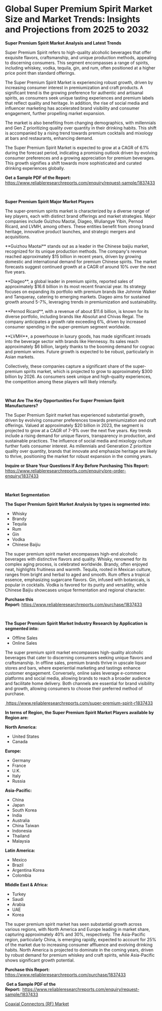 <p><h1>Global Super Premium Spirit Market Size and Market Trends: Insights and Projections from 2025 to 2032</h1></p><p><strong>Super Premium Spirit Market Analysis and Latest Trends</strong></p>
<p><p>Super Premium Spirit refers to high-quality alcoholic beverages that offer exquisite flavors, craftsmanship, and unique production methods, appealing to discerning consumers. This segment encompasses a range of spirits, including whiskey, vodka, tequila, gin, and rum, often positioned at a higher price point than standard offerings.</p><p>The Super Premium Spirit Market is experiencing robust growth, driven by increasing consumer interest in premiumization and craft products. A significant trend is the growing preference for authentic and artisanal spirits, as consumers seek unique tasting experiences and premium labels that reflect quality and heritage. In addition, the rise of social media and influencer marketing has accelerated brand visibility and consumer engagement, further propelling market expansion.</p><p>The market is also benefiting from changing demographics, with millennials and Gen Z prioritizing quality over quantity in their drinking habits. This shift is accompanied by a rising trend towards premium cocktails and mixology at bars and restaurants, enhancing demand.</p><p>The Super Premium Spirit Market is expected to grow at a CAGR of 6.1% during the forecast period, indicating a promising outlook driven by evolving consumer preferences and a growing appreciation for premium beverages. This growth signifies a shift towards more sophisticated and curated drinking experiences globally.</p></p>
<p><strong>Get a Sample PDF of the Report:&nbsp;</strong> <a href="https://www.reliableresearchreports.com/enquiry/request-sample/1837433?utm_campaign=2391&utm_medium=2&utm_source=Github&utm_content=ia&utm_term=10022025&utm_id=super-premium-spirit">https://www.reliableresearchreports.com/enquiry/request-sample/1837433</a></p>
<p>&nbsp;</p>
<p><strong>Super Premium Spirit Major Market Players</strong></p>
<p><p>The super-premium spirits market is characterized by a diverse range of key players, each with distinct brand offerings and market strategies. Major companies include Guizhou Maotai, Diageo, Wuliangye Yibin, Pernod Ricard, and LVMH, among others. These entities benefit from strong brand heritage, innovative product launches, and strategic mergers and acquisitions.</p><p>**Guizhou Maotai** stands out as a leader in the Chinese baijiu market, recognized for its unique production methods. The company's revenue reached approximately $15 billion in recent years, driven by growing domestic and international demand for premium Chinese spirits. The market forecasts suggest continued growth at a CAGR of around 10% over the next five years.</p><p>**Diageo**, a global leader in premium spirits, reported sales of approximately $16.6 billion in its most recent financial year. Its strategy focuses on expanding its portfolio with premium brands like Johnnie Walker and Tanqueray, catering to emerging markets. Diageo aims for sustained growth around 5-7%, leveraging trends in premiumization and sustainability.</p><p>**Pernod Ricard**, with a revenue of about $11.6 billion, is known for its diverse portfolio, including brands like Absolut and Chivas Regal. The company anticipates a growth rate exceeding 6%, driven by increased consumer spending in the super-premium segment worldwide.</p><p>**LVMH**, a powerhouse in luxury goods, has made significant inroads into the beverage sector with brands like Hennessy. Its sales reach approximately $6 billion, largely thanks to the booming demand for cognac and premium wines. Future growth is expected to be robust, particularly in Asian markets.</p><p>Collectively, these companies capture a significant share of the super-premium spirits market, which is projected to grow to approximately $300 billion by 2026. As consumers seek unique and high-quality experiences, the competition among these players will likely intensify.</p></p>
<p>&nbsp;</p>
<p><strong>What Are The Key Opportunities For Super Premium Spirit Manufacturers?</strong></p>
<p><p>The Super Premium Spirit market has experienced substantial growth, driven by evolving consumer preferences towards premiumization and craft offerings. Valued at approximately $20 billion in 2023, the segment is projected to grow at a CAGR of 7-9% over the next five years. Key trends include a rising demand for unique flavors, transparency in production, and sustainable practices. The influence of social media and mixology culture further fuels consumer interest. As millennials and Generation Z prioritize quality over quantity, brands that innovate and emphasize heritage are likely to thrive, positioning the market for robust expansion in the coming years.</p></p>
<p><strong>Inquire or Share Your Questions If Any Before Purchasing This Report:</strong> <a href="https://www.reliableresearchreports.com/enquiry/pre-order-enquiry/1837433?utm_campaign=2391&utm_medium=2&utm_source=Github&utm_content=ia&utm_term=10022025&utm_id=super-premium-spirit">https://www.reliableresearchreports.com/enquiry/pre-order-enquiry/1837433</a></p>
<p>&nbsp;</p>
<p><strong>Market Segmentation</strong></p>
<p><strong>The Super Premium Spirit Market Analysis by types is segmented into:</strong></p>
<p><ul><li>Whisky</li><li>Brandy</li><li>Tequila</li><li>Rum</li><li>Gin</li><li>Vodka</li><li>Chinese Baijiu</li></ul></p>
<p><p>The super premium spirit market encompasses high-end alcoholic beverages with distinctive flavors and quality. Whisky, renowned for its complex aging process, is celebrated worldwide. Brandy, often enjoyed neat, highlights fruitiness and warmth. Tequila, rooted in Mexican culture, ranges from bright and herbal to aged and smooth. Rum offers a tropical essence, emphasizing sugarcane flavors. Gin, infused with botanicals, is popular in cocktails. Vodka is favored for its purity and versatility, while Chinese Baijiu showcases unique fermentation and regional character.</p></p>
<p><strong>Purchase this Report:&nbsp;</strong><a href="https://www.reliableresearchreports.com/purchase/1837433?utm_campaign=2391&utm_medium=2&utm_source=Github&utm_content=ia&utm_term=10022025&utm_id=super-premium-spirit">https://www.reliableresearchreports.com/purchase/1837433</a></p>
<p>&nbsp;</p>
<p><strong>The Super Premium Spirit Market Industry Research by Application is segmented into:</strong></p>
<p><ul><li>Offline Sales</li><li>Online Sales</li></ul></p>
<p><p>The super premium spirit market encompasses high-quality alcoholic beverages that cater to discerning consumers seeking unique flavors and craftsmanship. In offline sales, premium brands thrive in upscale liquor stores and bars, where experiential marketing and tastings enhance customer engagement. Conversely, online sales leverage e-commerce platforms and social media, allowing brands to reach a broader audience and facilitate home delivery. Both channels are essential for brand visibility and growth, allowing consumers to choose their preferred method of purchase. </p></p>
<p><a href="https://www.reliableresearchreports.com/super-premium-spirit-r1837433?utm_campaign=2391&utm_medium=2&utm_source=Github&utm_content=ia&utm_term=10022025&utm_id=super-premium-spirit">&nbsp;https://www.reliableresearchreports.com/super-premium-spirit-r1837433</a></p>
<p><strong>In terms of Region, the Super Premium Spirit Market Players available by Region are:</strong></p>
<p>
    <p> <strong> North America: </strong>
        <ul>
            <li>United States</li>
            <li>Canada</li>
        </ul>
        </p> 
    <p> <strong> Europe: </strong>
        <ul>
            <li>Germany</li>
            <li>France</li>
            <li>U.K.</li>
            <li>Italy</li>
            <li>Russia</li>
        </ul>
        </p> 
    <p> <strong> Asia-Pacific: </strong>
        <ul>
            <li>China</li>
            <li>Japan</li>
            <li>South Korea</li>
            <li>India</li>
            <li>Australia</li>
            <li>China Taiwan</li>
            <li>Indonesia</li>
            <li>Thailand</li>
            <li>Malaysia</li>
        </ul>
        </p> 
    <p> <strong> Latin America: </strong>
        <ul>
            <li>Mexico</li>
            <li>Brazil</li>
            <li>Argentina Korea</li>
            <li>Colombia</li>
        </ul>
        </p> 
    <p> <strong> Middle East & Africa: </strong>
        <ul>
            <li>Turkey</li>
            <li>Saudi</li>
            <li>Arabia</li>
            <li>UAE</li>
            <li>Korea</li>
        </ul>
    </p>
    </p>
<p><p>The super premium spirit market has seen substantial growth across various regions, with North America and Europe leading in market share, capturing approximately 40% and 30%, respectively. The Asia-Pacific region, particularly China, is emerging rapidly, expected to account for 25% of the market due to increasing consumer affluence and evolving drinking habits. North America is projected to dominate in the coming years, driven by robust demand for premium whiskey and craft spirits, while Asia-Pacific shows significant growth potential.</p></p>
<p><strong>Purchase this Report: </strong><a href="https://www.reliableresearchreports.com/purchase/1837433?utm_campaign=2391&utm_medium=2&utm_source=Github&utm_content=ia&utm_term=10022025&utm_id=super-premium-spirit">https://www.reliableresearchreports.com/purchase/1837433</a></p>
<p>&nbsp;<strong>Get a Sample PDF of the Report:&nbsp;&nbsp;</strong><a href="https://www.reliableresearchreports.com/enquiry/request-sample/1837433?utm_campaign=2391&utm_medium=2&utm_source=Github&utm_content=ia&utm_term=10022025&utm_id=super-premium-spirit">https://www.reliableresearchreports.com/enquiry/request-sample/1837433</a></p>
<p><strong></strong></p>
<p><p><a href="https://github.com/hartsockdonnette82/Market-Research-Report-List-1/blob/main/coaxial-connectors-rf-market.md?utm_campaign=2391&utm_medium=2&utm_source=Github&utm_content=ia&utm_term=10022025&utm_id=super-premium-spirit">Coaxial Connectors (RF) Market</a></p></p>